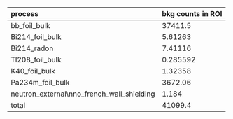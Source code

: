 | **process**                                    | **bkg counts in ROI** |
|:-----------------------------------------------|:----------------------|
| bb\_foil\_bulk                                 | 37411.5               |
| Bi214\_foil\_bulk                              | 5.61263               |
| Bi214\_radon                                   | 7.41116               |
| Tl208\_foil\_bulk                              | 0.285592              |
| K40\_foil\_bulk                                | 1.32358               |
| Pa234m\_foil\_bulk                             | 3672.06               |
| neutron\_external\nno\_french\_wall\_shielding | 1.184                 |
| total                                          | 41099.4               |
